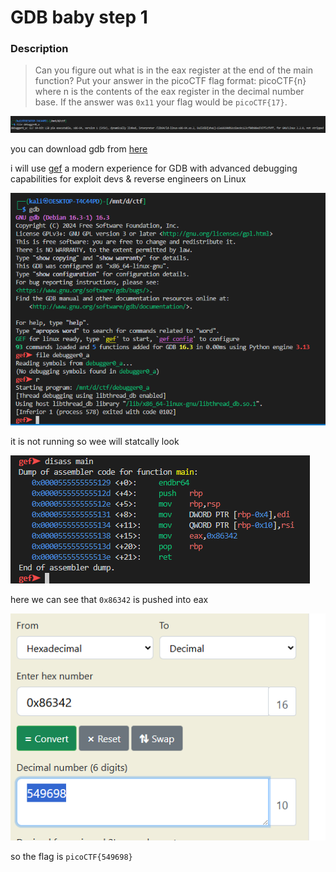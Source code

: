 # **GDB baby step 1**

### Description

> Can you figure out what is in the eax register at the end of the main function? Put your answer in the picoCTF flag format: picoCTF{n} where n is the contents of the eax register in the decimal number base. If the answer was `0x11` your flag would be `picoCTF{17}`.

![file](./img/file.png) 


you can download gdb from [here](https://www.sourceware.org/gdb/) 

i will use [gef](https://github.com/hugsy/gef.git) a modern experience for GDB with advanced debugging capabilities for exploit devs & reverse engineers on Linux


![no_run](./img/nowork.png)

it is not running so wee will statcally look 


![main](./img/main.png)

here we can see that `0x86342` is pushed into eax 


![convert](./img/convert.png)

so the flag is `picoCTF{549698}`